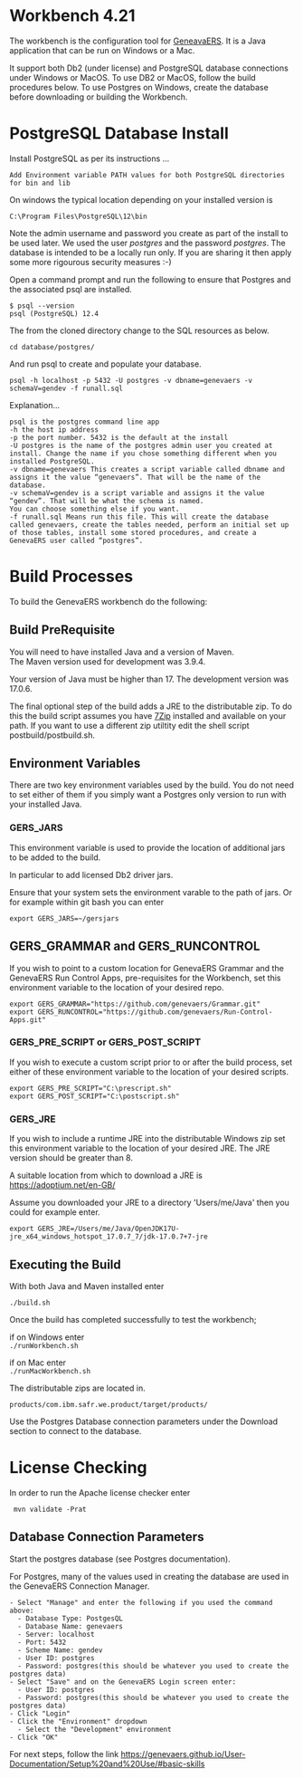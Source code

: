 # Workbench 4.21

The workbench is the configuration tool for [GeneavaERS](https://genevaers.org/).  It is a Java application that can be run on Windows or a Mac.   

It support both Db2 (under license) and PostgreSQL database connections under Windows or MacOS.  To use DB2 or MacOS, follow the build procedures below.  To use Postgres on Windows, create the database before downloading or building the Workbench.

# PostgreSQL Database Install
Install PostgreSQL as per its instructions ...  

	Add Environment variable PATH values for both PostgreSQL directories for bin and lib  

On windows the typical location depending on your installed version is 

    C:\Program Files\PostgreSQL\12\bin

Note the admin username and password you create as part of the install to be used later. We used the user *postgres* and the password *postgres*.  The database is intended to be a locally run only.
If you are sharing it then apply some more rigourous security measures :-)

Open a command prompt and run the following to ensure that Postgres and the associated psql are installed.

    $ psql --version
    psql (PostgreSQL) 12.4

The from the cloned directory change to the SQL resources as below.

    cd database/postgres/

And run psql to create and populate your database. 

    psql -h localhost -p 5432 -U postgres -v dbname=genevaers -v schemaV=gendev -f runall.sql

Explanation... 

    psql is the postgres command line app  
    -h the host ip address  
    -p the port number. 5432 is the default at the install  
    -U postgres is the name of the postgres admin user you created at install. Change the name if you chose something different when you installed PostgreSQL.  
    -v dbname=genevaers This creates a script variable called dbname and assigns it the value “genevaers”. That will be the name of the database.  
    -v schemaV=gendev is a script variable and assigns it the value “gendev”. That will be what the schema is named.  
    You can choose something else if you want.
    -f runall.sql Means run this file. This will create the database called genevaers, create the tables needed, perform an initial set up of those tables, install some stored procedures, and create a GenevaERS user called “postgres”.  

# Build Processes
To build the GenevaERS workbench do the following:

## Build PreRequisite

You will need to have installed Java and a version of Maven.  
The Maven version used for development was 3.9.4.

Your version of Java must be higher than 17.  The development version was 17.0.6.

The final optional step of the build adds a JRE to the distributable zip.
To do this the build script assumes you have [7Zip](https://www.7-zip.org/download.html) installed and available on your path.
If you want to use a different zip utiltity edit the shell script postbuild/postbuild.sh.

## Environment Variables

There are two key environment variables used by the build.
You do not need to set either of them if you simply want a Postgres only version to run with your installed Java.

### GERS_JARS
This environment variable is used to provide the location of additional jars to be added to the build.

In particular to add licensed Db2 driver jars.

Ensure that your system sets the environment varable to the path of jars. 
Or for example within git bash you can enter 

```
export GERS_JARS=~/gersjars
```
## GERS_GRAMMAR and GERS_RUNCONTROL

If you wish to point to a custom location for GenevaERS Grammar and the GenevaERS Run Control Apps, pre-requisites for the Workbench, set this environment variable to the location of your desired repo.

```
export GERS_GRAMMAR="https://github.com/genevaers/Grammar.git"
export GERS_RUNCONTROL="https://github.com/genevaers/Run-Control-Apps.git"
```

### GERS_PRE_SCRIPT or GERS_POST_SCRIPT

If you wish to execute a custom script prior to or after the build process, set either of these environment variable to the location of your desired scripts.

```
export GERS_PRE_SCRIPT="C:\prescript.sh"
export GERS_POST_SCRIPT="C:\postscript.sh"
```

### GERS_JRE

If you wish to include a runtime JRE into the distributable Windows zip set this environment variable to
the location of your desired JRE. The JRE version should be greater than 8.

A suitable location from which to download a JRE is https://adoptium.net/en-GB/

Assume you downloaded your JRE to a directory 'Users/me/Java' then you could for example enter.

```
export GERS_JRE=/Users/me/Java/OpenJDK17U-jre_x64_windows_hotspot_17.0.7_7/jdk-17.0.7+7-jre
```

## Executing the Build

With both Java and Maven installed enter

```./build.sh```

Once the build has completed successfully to test the workbench;

if on Windows enter   
```./runWorkbench.sh```
    
if on Mac enter  
```./runMacWorkbench.sh```

The distributable zips are located in.

```products/com.ibm.safr.we.product/target/products/```

Use the Postgres Database connection parameters under the Download section to connect to the database.

# License Checking

In order to run the Apache license checker enter

``` mvn validate -Prat```

## Database Connection Parameters

Start the postgres database (see Postgres documentation).  

For Postgres, many of the values used in creating the database are used in the GenevaERS Connection Manager.

    - Select "Manage" and enter the following if you used the command above:
      - Database Type: PostgesQL
      - Database Name: genevaers
      - Server: localhost
      - Port: 5432
      - Scheme Name: gendev
      - User ID: postgres
      - Password: postgres(this should be whatever you used to create the postgres data)
    - Select "Save" and on the GenevaERS Login screen enter:
      - User ID: postgres
      - Password: postgres(this should be whatever you used to create the postgres data)
    - Click "Login"
    - Click the "Environment" dropdown
      - Select the "Development" environment
    - Click "OK"
    
For next steps, follow the link https://genevaers.github.io/User-Documentation/Setup%20and%20Use/#basic-skills

